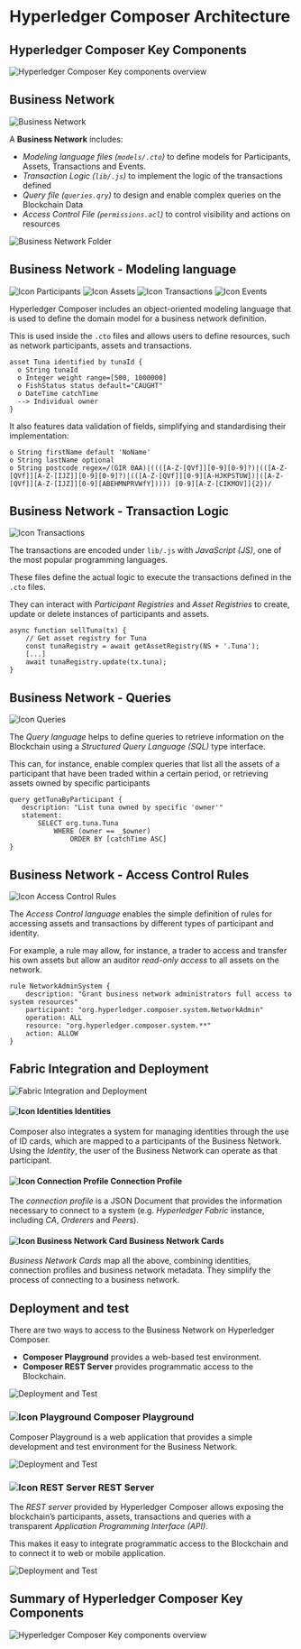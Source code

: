 # Hyperledger Composer Architecture

<!-- TAB 1 -->
## Hyperledger Composer Key Components
  
![Hyperledger Composer Key components overview](resources/img_03-01.png)

<!-- TAB 2 -->
## Business Network

![Business Network](resources/img_03-02.png)

A **Business Network** includes:
- *Modeling language files (`models/.cto`)* to define models for Participants, Assets, Transactions and Events.
- *Transaction Logic (`lib/.js`)* to implement the logic of the transactions defined
- *Query file (`queries.qry`)* to design and enable complex queries on the Blockchain Data
- *Access Control File (`permissions.acl`)* to control visibility and actions on resources

![Business Network Folder](resources/img_03-03.png)

<!-- TAB 3 -->
## Business Network - Modeling language

![Icon Participants](resources/icon_participants.png)
![Icon Assets](resources/icon_assets.png)
![Icon Transactions](resources/icon_transactions.png)
![Icon Events](resources/icon_events.png)

Hyperledger Composer includes an object-oriented modeling language that is used to define the domain model for a business network definition.

This is used inside the `.cto` files and allows users to define resources, such as network participants, assets and transactions.

```
asset Tuna identified by tunaId {
  o String tunaId
  o Integer weight range=[500, 1000000]
  o FishStatus status default="CAUGHT"
  o DateTime catchTime
  --> Individual owner
}
```

It also features data validation of fields, simplifying and standardising their implementation:
```
o String firstName default 'NoName'
o String lastName optional
o String postcode regex=/(GIR 0AA)|((([A-Z-[QVf]][0-9][0-9]?)|(([A-Z-[QVf]][A-Z-[IJZ]][0-9][0-9]?)|(([A-Z-[QVf]][0-9][A-HJKPSTUW])|([A-Z-[QVf]][A-Z-[IJZ]][0-9][ABEHMNPRVWfY])))) [0-9][A-Z-[CIKMOV]]{2})/
```

<!-- TAB 4 -->
## Business Network - Transaction Logic
![Icon Transactions](resources/icon_transactions.png)

The transactions are encoded under `lib/.js` with *JavaScript (JS)*, one of the most popular programming languages.
 
These  files define the actual logic to execute the transactions defined in the `.cto` files.

They can interact with *Participant Registries* and *Asset Registries* to create, update or delete instances of participants and assets.

```
async function sellTuna(tx) {
    // Get asset registry for Tuna
    const tunaRegistry = await getAssetRegistry(NS + '.Tuna');
    [...]
    await tunaRegistry.update(tx.tuna);
}
```

<!-- TAB 5 -->
## Business Network - Queries
![Icon Queries](resources/icon_queries.png)

The *Query language* helps to define queries to retrieve information on the Blockchain using a *Structured Query Language (SQL)* type interface.

This can, for instance, enable complex queries that list all the assets of a participant that have been traded within a certain period, or retrieving assets owned by specific participants

```
query getTunaByParticipant {
   description: "List tuna owned by specific 'owner'"
   statement:
       SELECT org.tuna.Tuna
           WHERE (owner == _$owner)
               ORDER BY [catchTime ASC]
}
```

<!-- TAB 6 -->
## Business Network - Access Control Rules
![Icon Access Control Rules](resources/icon_acl.png)

The *Access Control language* enables the simple definition of rules for accessing assets and transactions by different types of participant and identity.

For example, a rule may allow, for instance, a trader to access and transfer his own assets but allow an auditor *read-only access* to all assets on the network.

```
rule NetworkAdminSystem {
    description: "Grant business network administrators full access to system resources"
    participant: "org.hyperledger.composer.system.NetworkAdmin"
    operation: ALL
    resource: "org.hyperledger.composer.system.**"
    action: ALLOW
}
```

<!-- TAB 7 -->
## Fabric Integration and Deployment

![Fabric Integration and Deployment](resources/img_03-04.png)

#### ![Icon Identities](resources/icon_identities.png) Identities
Composer also integrates a system for managing identities through the use of ID cards, which are mapped to a participants of the Business Network.
Using the *Identity*, the user of the Business Network can operate as that participant.

#### ![Icon Connection Profile](resources/icon_connection-profile.png) Connection Profile
The *connection profile* is a JSON Document that provides the information necessary to connect to a system (e.g. *Hyperledger Fabric* instance, including *CA*, *Orderers* and *Peers*).

#### ![Icon Business Network Card](resources/icon_business-network-card.png) Business Network Cards
*Business Network Cards* map all the above, combining identities, connection profiles and business network metadata.
They simplify the process of connecting to a business network.

<!-- TAB 8 -->
## Deployment and test

There are two ways to access to the Business Network on Hyperledger Composer.

- **Composer Playground** provides a web-based test environment.
- **Composer REST Server** provides programmatic access to the Blockchain.

![Deployment and Test](resources/img_03-05.png)

### ![Icon Playground](resources/icon_playground.png) Composer Playground

Composer Playground is a web application that provides a simple development and test environment for the Business Network.

![Deployment and Test](resources/img_03-06.png)

### ![Icon REST Server](resources/icon_rest-server.png) REST Server
The *REST server* provided by Hyperledger Composer allows exposing the blockchain’s participants, assets, transactions and queries with a transparent *Application Programming Interface (API)*.

This makes it easy to integrate programmatic access to the Blockchain and to connect it to web or mobile application.

![Deployment and Test](resources/img_03-07.png)

<!-- TAB 9 -->
## Summary of Hyperledger Composer Key Components

![Hyperledger Composer Key components overview](resources/img_03-01.png)